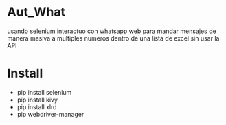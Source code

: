 # Aut_What
usando selenium interactuo con whatsapp web para mandar mensajes de manera masiva a multiples numeros dentro de una lista de excel
sin usar la API


# Install
- pip install selenium
- pip install kivy
- pip install xlrd
- pip webdriver-manager
